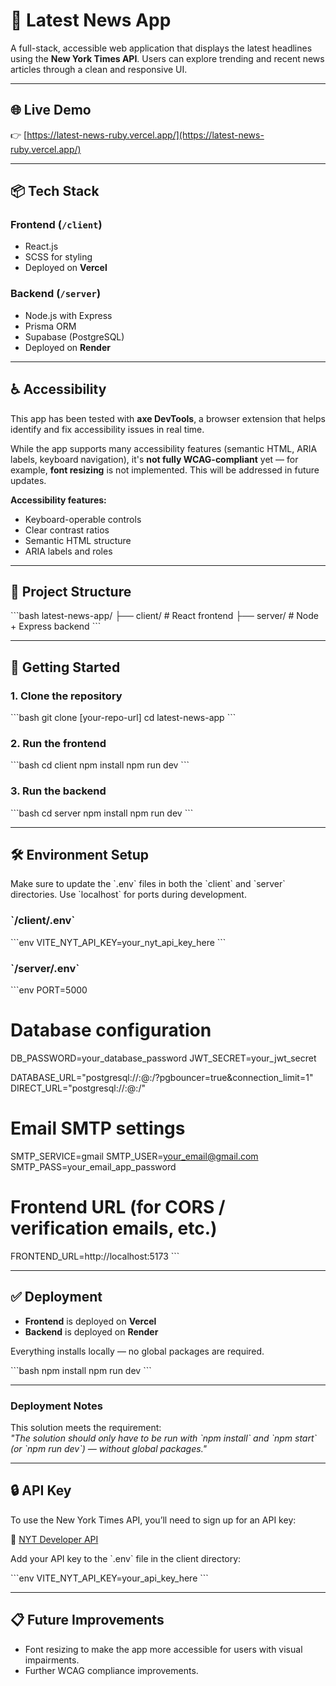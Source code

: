 # 📰 Latest News App

A full-stack, accessible web application that displays the latest headlines using the **New York Times API**. Users can explore trending and recent news articles through a clean and responsive UI.

---

## 🌐 Live Demo

👉 [https://latest-news-ruby.vercel.app/](https://latest-news-ruby.vercel.app/)

---

## 📦 Tech Stack

### Frontend (`/client`)

- React.js
- SCSS for styling
- Deployed on **Vercel**

### Backend (`/server`)

- Node.js with Express
- Prisma ORM
- Supabase (PostgreSQL)
- Deployed on **Render**

---

## ♿ Accessibility

This app has been tested with **axe DevTools**, a browser extension that helps identify and fix accessibility issues in real time.

While the app supports many accessibility features (semantic HTML, ARIA labels, keyboard navigation), it's **not fully WCAG-compliant** yet — for example, **font resizing** is not implemented. This will be addressed in future updates.

**Accessibility features:**

- Keyboard-operable controls
- Clear contrast ratios
- Semantic HTML structure
- ARIA labels and roles

---

## 📁 Project Structure

\`\`\`bash
latest-news-app/
├── client/ # React frontend
├── server/ # Node + Express backend
\`\`\`

---

## 🚀 Getting Started

### 1. Clone the repository

\`\`\`bash
git clone [your-repo-url]
cd latest-news-app
\`\`\`

### 2. Run the frontend

\`\`\`bash
cd client
npm install
npm run dev
\`\`\`

### 3. Run the backend

\`\`\`bash
cd server
npm install
npm run dev
\`\`\`

---

## 🛠️ Environment Setup

Make sure to update the \`.env\` files in both the \`client\` and \`server\` directories. Use \`localhost\` for ports during development.

### \`/client/.env\`

\`\`\`env
VITE_NYT_API_KEY=your_nyt_api_key_here
\`\`\`

### \`/server/.env\`

\`\`\`env
PORT=5000

# Database configuration

DB_PASSWORD=your_database_password
JWT_SECRET=your_jwt_secret

DATABASE_URL="postgresql://<user>:<password>@<host>:<port>/<database>?pgbouncer=true&connection_limit=1"
DIRECT_URL="postgresql://<user>:<password>@<host>:<port>/<database>"

# Email SMTP settings

SMTP_SERVICE=gmail
SMTP_USER=your_email@gmail.com
SMTP_PASS=your_email_app_password

# Frontend URL (for CORS / verification emails, etc.)

FRONTEND_URL=http://localhost:5173
\`\`\`

---

## ✅ Deployment

- **Frontend** is deployed on **Vercel**
- **Backend** is deployed on **Render**

Everything installs locally — no global packages are required.

\`\`\`bash
npm install
npm run dev
\`\`\`

---

### Deployment Notes

This solution meets the requirement:  
_"The solution should only have to be run with \`npm install\` and \`npm start\` (or \`npm run dev\`) — without global packages."_

---

## 🔒 API Key

To use the New York Times API, you’ll need to sign up for an API key:

📌 [NYT Developer API](https://developer.nytimes.com/)

Add your API key to the \`.env\` file in the client directory:

\`\`\`env
VITE_NYT_API_KEY=your_api_key_here
\`\`\`

---

## 📋 Future Improvements

- Font resizing to make the app more accessible for users with visual impairments.
- Further WCAG compliance improvements.
